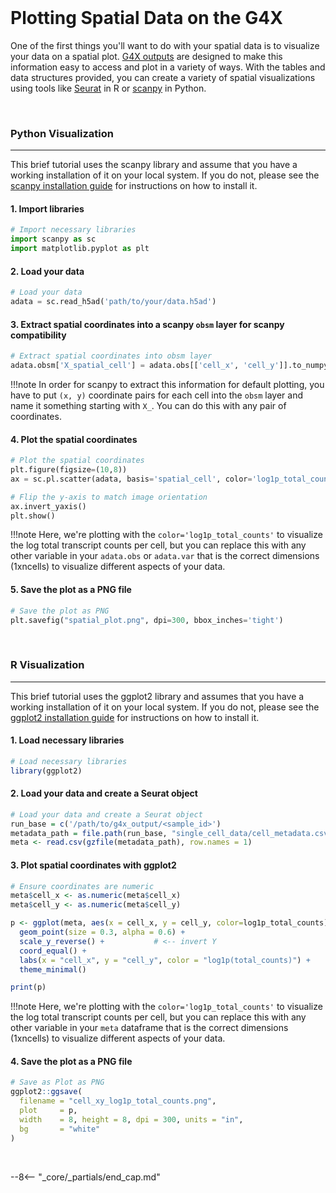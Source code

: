 <br>

# Plotting Spatial Data on the G4X

One of the first things you'll want to do with your spatial data is to visualize your data on a spatial plot. [G4X outputs](../g4x_data/g4x_output.md) are designed to make this information easy to access and plot in a variety of ways. With the tables and data structures provided, you can create a variety of spatial visualizations using tools like [Seurat](https://satijalab.org/seurat/articles/install_v5.html) in R or [scanpy](https://scanpy.readthedocs.io/en/stable/index.html) in Python.

<br>

### Python Visualization
---

This brief tutorial uses the scanpy library and assume that you have a working installation of it on your local system. If you do not, please see the [scanpy installation guide](https://scanpy.readthedocs.io/en/stable/getting_started/installation.html) for instructions on how to install it.


#### 1. Import libraries

```python
# Import necessary libraries
import scanpy as sc
import matplotlib.pyplot as plt
```

#### 2. Load your data

```python
# Load your data
adata = sc.read_h5ad('path/to/your/data.h5ad')
```

#### 3. Extract spatial coordinates into a scanpy `obsm` layer for scanpy compatibility

```python
# Extract spatial coordinates into obsm layer
adata.obsm['X_spatial_cell'] = adata.obs[['cell_x', 'cell_y']].to_numpy()
```
!!!note
    In order for scanpy to extract this information for default plotting, you have to put `(x, y)` coordinate pairs for each cell into the `obsm` layer and name it something starting with `X_`. You can do this with any pair of coordinates.

#### 4. Plot the spatial coordinates

```python
# Plot the spatial coordinates
plt.figure(figsize=(10,8))
ax = sc.pl.scatter(adata, basis='spatial_cell', color='log1p_total_counts', show=False)

# Flip the y-axis to match image orientation
ax.invert_yaxis()
plt.show()
```

!!!note
    Here, we're plotting with the `color='log1p_total_counts'` to visualize the log total transcript counts per cell, but you can replace this with any other variable in your `adata.obs` or `adata.var` that is the correct dimensions (1xncells) to visualize different aspects of your data.

#### 5. Save the plot as a PNG file

```python
# Save the plot as PNG
plt.savefig("spatial_plot.png", dpi=300, bbox_inches='tight')
```

<br>

### R Visualization
---

This brief tutorial uses the ggplot2 library and assumes that you have a working installation of it on your local system. If you do not, please see the [ggplot2 installation guide](https://ggplot2.tidyverse.org) for instructions on how to install it.

#### 1. Load necessary libraries

```R
# Load necessary libraries
library(ggplot2)
``` 

#### 2. Load your data and create a Seurat object

```R
# Load your data and create a Seurat object
run_base = c('/path/to/g4x_output/<sample_id>')
metadata_path = file.path(run_base, "single_cell_data/cell_metadata.csv.gz")
meta <- read.csv(gzfile(metadata_path), row.names = 1)
```

#### 3. Plot spatial coordinates with ggplot2

```R
# Ensure coordinates are numeric
meta$cell_x <- as.numeric(meta$cell_x)
meta$cell_y <- as.numeric(meta$cell_y)

p <- ggplot(meta, aes(x = cell_x, y = cell_y, color=log1p_total_counts)) +
  geom_point(size = 0.3, alpha = 0.6) +
  scale_y_reverse() +           # <-- invert Y
  coord_equal() +
  labs(x = "cell_x", y = "cell_y", color = "log1p(total_counts)") +
  theme_minimal()

print(p)
```
!!!note
    Here, we're plotting with the `color='log1p_total_counts'` to visualize the log total transcript counts per cell, but you can replace this with any other variable in your `meta` dataframe that is the correct dimensions (1xncells) to visualize different aspects of your data.


#### 4. Save the plot as a PNG file

```R
# Save as Plot as PNG
ggplot2::ggsave(
  filename = "cell_xy_log1p_total_counts.png",
  plot     = p,
  width    = 8, height = 8, dpi = 300, units = "in",
  bg       = "white"   
)
```
<br>

 --8<-- "_core/_partials/end_cap.md"
